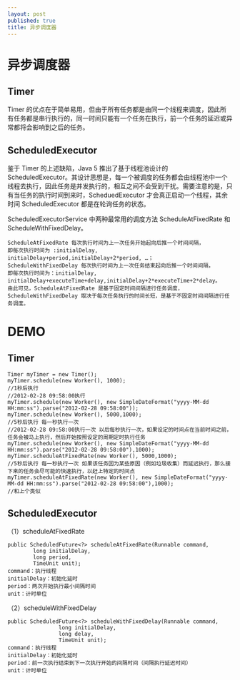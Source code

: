 ```yaml
---
layout: post
published: true
title: 异步调度器
---
```

# 异步调度器

##  Timer

Timer 的优点在于简单易用，但由于所有任务都是由同一个线程来调度，因此所有任务都是串行执行的，同一时间只能有一个任务在执行，前一个任务的延迟或异常都将会影响到之后的任务。

## ScheduledExecutor

鉴于 Timer 的上述缺陷，Java 5 推出了基于线程池设计的 ScheduledExecutor。其设计思想是，每一个被调度的任务都会由线程池中一个线程去执行，因此任务是并发执行的，相互之间不会受到干扰。需要注意的是，只有当任务的执行时间到来时，ScheduedExecutor 才会真正启动一个线程，其余时间 ScheduledExecutor 都是在轮询任务的状态。

ScheduledExecutorService 中两种最常用的调度方法 ScheduleAtFixedRate 和 ScheduleWithFixedDelay。

	ScheduleAtFixedRate 每次执行时间为上一次任务开始起向后推一个时间间隔，
    即每次执行时间为 :initialDelay, initialDelay+period,initialDelay+2*period, …；
    ScheduleWithFixedDelay 每次执行时间为上一次任务结束起向后推一个时间间隔，
    即每次执行时间为：initialDelay, initialDelay+executeTime+delay,initialDelay+2*executeTime+2*delay。
    由此可见，ScheduleAtFixedRate 是基于固定时间间隔进行任务调度，
    ScheduleWithFixedDelay 取决于每次任务执行的时间长短，是基于不固定时间间隔进行任务调度。
    
# DEMO

## Timer

	Timer myTimer = new Timer();  
    myTimer.schedule(new Worker(), 1000);
    //1秒后执行  
	//2012-02-28 09:58:00执行  
    myTimer.schedule(new Worker(), new SimpleDateFormat("yyyy-MM-dd HH:mm:ss").parse("2012-02-28 09:58:00"));  
    myTimer.schedule(new Worker(), 5000,1000);
    //5秒后执行 每一秒执行一次  
	//2012-02-28 09:58:00执行一次 以后每秒执行一次，如果设定的时间点在当前时间之前，任务会被马上执行，然后开始按照设定的周期定时执行任务  
    myTimer.schedule(new Worker(), new SimpleDateFormat("yyyy-MM-dd HH:mm:ss").parse("2012-02-28 09:58:00"),1000);  
    myTimer.scheduleAtFixedRate(new Worker(), 5000,1000);
    //5秒后执行 每一秒执行一次 如果该任务因为某些原因（例如垃圾收集）而延迟执行，那么接下来的任务会尽可能的快速执行，以赶上特定的时间点  
    myTimer.scheduleAtFixedRate(new Worker(), new SimpleDateFormat("yyyy-MM-dd HH:mm:ss").parse("2012-02-28 09:58:00"),1000);
    //和上个类似 
    
## ScheduledExecutor

（1）scheduleAtFixedRate

	public ScheduledFuture<?> scheduleAtFixedRate(Runnable command,  
            long initialDelay,  
            long period,  
            TimeUnit unit);  
	command：执行线程
	initialDelay：初始化延时
	period：两次开始执行最小间隔时间
	unit：计时单位

（2）scheduleWithFixedDelay

    public ScheduledFuture<?> scheduleWithFixedDelay(Runnable command,  
                    long initialDelay,  
                    long delay,  
                    TimeUnit unit);  
    command：执行线程
    initialDelay：初始化延时
    period：前一次执行结束到下一次执行开始的间隔时间（间隔执行延迟时间）
    unit：计时单位